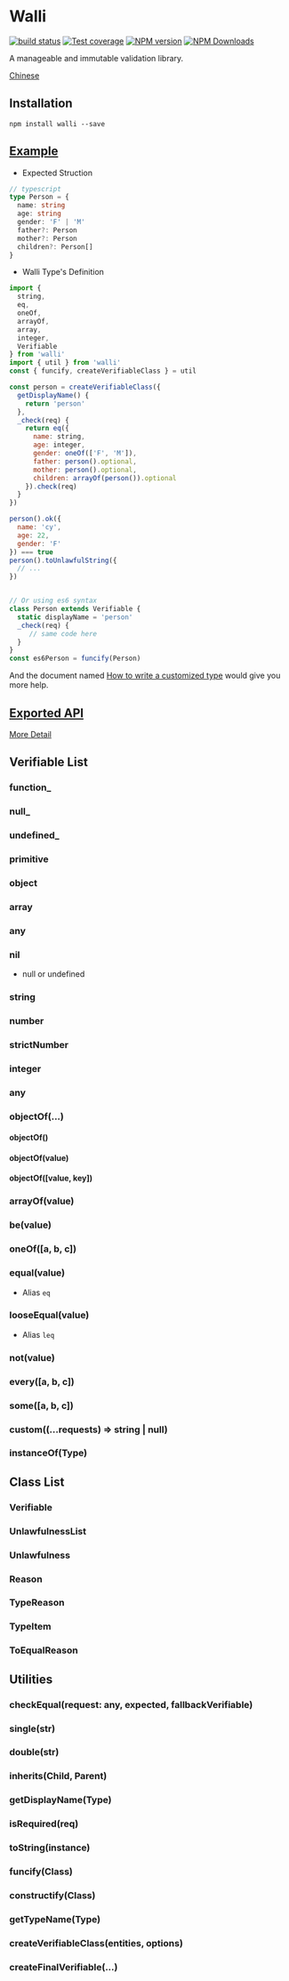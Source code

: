 # Walli

[![build status](https://img.shields.io/travis/imcuttle/walli/master.svg?style=flat-square)](https://travis-ci.org/imcuttle/walli)
[![Test coverage](https://img.shields.io/codecov/c/github/imcuttle/walli.svg?style=flat-square)](https://codecov.io/github/imcuttle/walli?branch=master)
[![NPM version](https://img.shields.io/npm/v/walli.svg?style=flat-square)](https://www.npmjs.com/package/walli)
[![NPM Downloads](https://img.shields.io/npm/dm/walli.svg?style=flat-square&maxAge=43200)](https://www.npmjs.com/package/walli)

A manageable and immutable validation library.

[Chinese](https://imcuttle.github.io/walli-born)

## Installation
```
npm install walli --save
```

## [Example](./src/__tests__/examples.spec.ts)

- Expected Struction

```typescript
// typescript
type Person = {
  name: string
  age: string
  gender: 'F' | 'M'
  father?: Person
  mother?: Person
  children?: Person[]
}
```

- Walli Type's Definition

```javascript
import {
  string,
  eq,
  oneOf,
  arrayOf,
  array,
  integer,
  Verifiable
} from 'walli'
import { util } from 'walli'
const { funcify, createVerifiableClass } = util

const person = createVerifiableClass({
  getDisplayName() {
    return 'person'
  },
  _check(req) {
    return eq({
      name: string,
      age: integer,
      gender: oneOf(['F', 'M']),
      father: person().optional,
      mother: person().optional,
      children: arrayOf(person()).optional
    }).check(req)
  }
})

person().ok({
  name: 'cy',
  age: 22,
  gender: 'F'
}) === true
person().toUnlawfulString({
  // ...
})


// Or using es6 syntax
class Person extends Verifiable {
  static displayName = 'person'
  _check(req) {
     // same code here
  }
}
const es6Person = funcify(Person)
```

And the document named [How to write a customized type](./docs/How-To-Write-Customized-Type.md) would give you more help.

## [Exported API](./src/walli.ts)

[More Detail](https://imcuttle.github.io/walli)

## Verifiable List

### function_
### null_
### undefined_
### primitive
### object
### array
### any
### nil
- null or undefined
### string
### number
### strictNumber
### integer
### any

### objectOf(...)
#### objectOf()
#### objectOf(value)
#### objectOf([value, key])
### arrayOf(value)
### be(value)
### oneOf([a, b, c])
### equal(value)
- Alias `eq`
### looseEqual(value)
- Alias `leq`
### not(value)
### every([a, b, c])
### some([a, b, c])
### custom((...requests) => string | null)
### instanceOf(Type)

## Class List
### Verifiable
### UnlawfulnessList
### Unlawfulness
### Reason
### TypeReason
### TypeItem
### ToEqualReason

## Utilities
### checkEqual(request: any, expected, fallbackVerifiable)
### single(str)
### double(str)
### inherits(Child, Parent)
### getDisplayName(Type)
### isRequired(req)
### toString(instance)
### funcify(Class)
### constructify(Class)
### getTypeName(Type)
### createVerifiableClass(entities, options)
### createFinalVerifiable(...)

